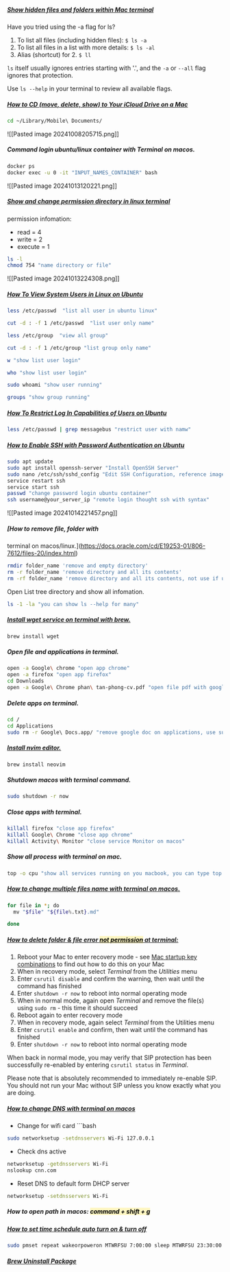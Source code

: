##### [**Show hidden files and folders within Mac terminal**](https://stackoverflow.com/questions/71983948/show-hidden-files-and-folders-within-mac-terminal)

Have you tried using the -a flag for ls?

1. To list all files (including hidden files): `$ ls -a`
2. To list all files in a list with more details: `$ ls -al`
3. Alias (shortcut) for 2. `$ ll`

`ls` itself usually ignores entries starting with '.', and the `-a` or `--all` flag ignores that protection.

Use `ls --help` in your terminal to review all available flags.

##### **[How to CD (move, delete, show) to Your iCloud Drive on a Mac](https://www.wikihow.com/CD-to-iCloud-Drive-on-Mac)**

```bash
cd ~/Library/Mobile\ Documents/
```

![[Pasted image 20241008205715.png]]

##### **Command login ubuntu/linux container with Terminal on macos**.
```bash
docker ps 
docker exec -u 0 -it "INPUT_NAMES_CONTAINER" bash
```
![[Pasted image 20241013120221.png]]


##### **[Show and change permission directory in linux terminal](https://hcc.unl.edu/docs/handling_data/data_storage/linux_file_permissions/#:~:text=Type%20the%20command%20ls%20%2Dl,a%20file%20or%20a%20directory.)**

permission infomation:
- read = 4
- write = 2
- execute = 1

```bash
ls -l
chmod 754 "name directory or file"
```
![[Pasted image 20241013224308.png]]

##### [How To View System Users in Linux on Ubuntu](https://www.digitalocean.com/community/tutorials/how-to-view-system-users-in-linux-on-ubuntu)

```bash
less /etc/passwd  "list all user in ubuntu linux"

cut -d : -f 1 /etc/passwd  "list user only name"

less /etc/group  "view all group"

cut -d : -f 1 /etc/group "list group only name"

w "show list user login"

who "show list user login"

sudo whoami "show user running"

groups "show group running"
```

##### [How To Restrict Log In Capabilities of Users on Ubuntu](https://www.digitalocean.com/community/tutorials/how-to-restrict-log-in-capabilities-of-users-on-ubuntu)

```bash
less /etc/passwd | grep messagebus "restrict user with namw"
```

##### [How to Enable SSH with Password Authentication on Ubuntu](https://medium.com/@ravidevops2470/how-to-enable-ssh-with-password-authentication-on-ubuntu-22-04-a7cbdf476d8b)

```bash
sudo apt update  
sudo apt install openssh-server "Install OpenSSH Server"
sudo nano /etc/ssh/sshd_config "Edit SSH Configuration, reference image show below "
service restart ssh
service start ssh
passwd "change password login ubuntu container"
ssh username@your_server_ip "remote login thought ssh with syntax"
```
![[Pasted image 20241014221457.png]]

##### [How to remove file, folder with 

terminal on macos/linux.](https://docs.oracle.com/cd/E19253-01/806-7612/files-20/index.html)

```bash
rmdir folder_name 'remove and empty directory'
rm -r folder_name 'remove directory and all its contents'
rm -rf folder_name 'remove directory and all its contents, not use if unsure'
```

Open List tree directory  and show all infomation.

```bash 
ls -1 -la "you can show ls --help for many"
```

##### **[Install wget service on terminal with brew.](https://www.cyberciti.biz/faq/howto-install-wget-om-mac-os-x-mountain-lion-mavericks-snow-leopard/)**
```bash
brew install wget
```

##### **Open file and applications in terminal.**

```bash
open -a Google\ chrome "open app chrome"
open -a firefox "open app firefox"
cd Downloads
open -a Google\ Chrome phan\ tan-phong-cv.pdf "open file pdf with google chrome"
```

##### **Delete apps on terminal.**
```bash
cd /
cd Applications
sudo rm -r Google\ Docs.app/ "remove google doc on applications, use sudo equal root account"
```

##### **[Install nvim editor.](https://github.com/neovim/neovim/blob/master/INSTALL.md)**
```bash
brew install neovim
```

##### **Shutdown macos with terminal command.**
```bash
sudo shutdown -r now
```

##### **Close apps with terminal.**
```bash
killall firefox "close app firefox"
killall Google\ Chrome "close app chrome"
killall Activity\ Monitor "close service Monitor on macos"
```

##### **Show all process with terminal on mac.**
```bash
top -o cpu "show all services running on you macbook, you can type top --help show more about infomation "
```

##### **[How to change multiple files name with terminal on macos.](https://iboysoft.com/tips/rename-file-macos-terminal.html)**
```bash
for file in *; do                                                                                                
  mv "$file" "${file%.txt}.md"

done
```

##### **[How to delete folder & file error <mark style="background: #FFF3A3A6;">not permission</mark> at terminal:](https://unix.stackexchange.com/questions/555493/permission-denied-from-sudo-rm-r-filedirectory-file-on-macos)**

1. Reboot your Mac to enter recovery mode - see [Mac startup key combinations](https://support.apple.com/HT201255) to find out how to do this on your Mac
2. When in recovery mode, select _Terminal_ from the _Utilities_ menu
3. Enter `csrutil disable` and confirm the warning, then wait until the command has finished
4. Enter `shutdown -r now` to reboot into normal operating mode
5. When in normal mode, again open _Terminal_ and remove the file(s) using `sudo rm` - this time it should succeed
6. Reboot again to enter recovery mode
7. When in recovery mode, again select _Terminal_ from the Utilities menu
8. Enter `csrutil enable` and confirm, then wait until the command has finished
9. Enter `shutdown -r now` to reboot into normal operating mode

When back in normal mode, you may verify that SIP protection has been successfully re-enabled by entering `csrutil status` in _Terminal_.

Please note that is absolutely recommended to immediately re-enable SIP. You should not run your Mac without SIP unless you know exactly what you are doing.

##### **[How to change DNS with terminal on macos](https://cleanbrowsing.org/help/docs/manually-change-dns-on-a-mac-terminal/)**
- Change for wifi card ```bash
```bash
sudo networksetup -setdnsservers Wi-Fi 127.0.0.1
```
- Check dns active
```bash
networksetup -getdnsservers Wi-Fi
nslookup cnn.com
```
- Reset DNS to default form DHCP server
```bash
networksetup -setdnsservers Wi-Fi
```

##### **How to open path in macos:** <mark style="background: #FFF3A3A6;">command + shift + g</mark>
##### [How to set time schedule auto turn on &  turn off](https://support.apple.com/en-vn/guide/mac-help/mchl40376151/13.0/mac/13.0) 
```bash 
sudo pmset repeat wakeorpoweron MTWRFSU 7:00:00 sleep MTWRFSU 23:30:00
```
##### **[ Brew Uninstall Package](https://www.warp.dev/terminus/brew-uninstall-package)**
